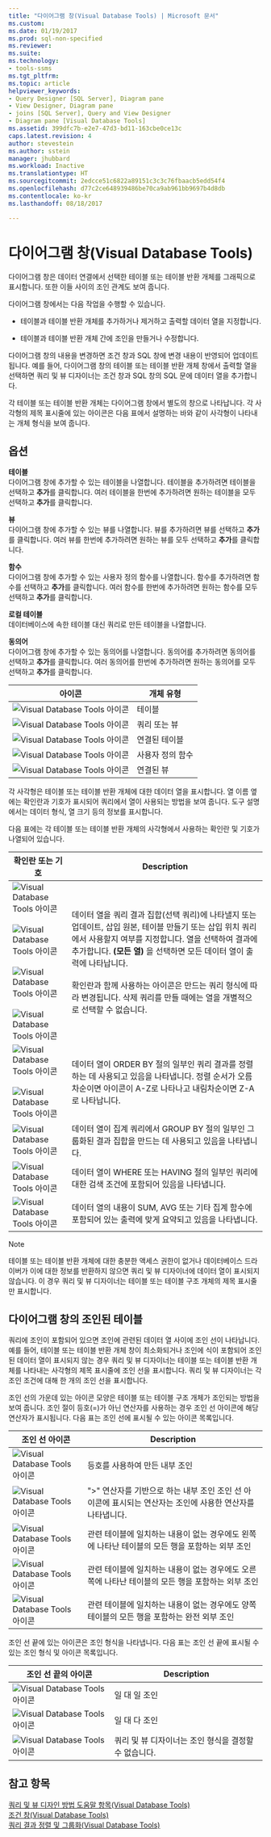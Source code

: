 ```yaml
---
title: "다이어그램 창(Visual Database Tools) | Microsoft 문서"
ms.custom: 
ms.date: 01/19/2017
ms.prod: sql-non-specified
ms.reviewer: 
ms.suite: 
ms.technology:
- tools-ssms
ms.tgt_pltfrm: 
ms.topic: article
helpviewer_keywords:
- Query Designer [SQL Server], Diagram pane
- View Designer, Diagram pane
- joins [SQL Server], Query and View Designer
- Diagram pane [Visual Database Tools]
ms.assetid: 399dfc7b-e2e7-47d3-bd11-163cbe0ce13c
caps.latest.revision: 4
author: stevestein
ms.author: sstein
manager: jhubbard
ms.workload: Inactive
ms.translationtype: HT
ms.sourcegitcommit: 2edcce51c6822a89151c3c3c76fbaacb5edd54f4
ms.openlocfilehash: d77c2ce648939486be70ca9ab961bb9697b4d8db
ms.contentlocale: ko-kr
ms.lasthandoff: 08/18/2017

---
```

# <a name="diagram-pane-visual-database-tools"></a>다이어그램 창(Visual Database Tools)
다이어그램 창은 데이터 연결에서 선택한 테이블 또는 테이블 반환 개체를 그래픽으로 표시합니다. 또한 이들 사이의 조인 관계도 보여 줍니다.  
  
다이어그램 창에서는 다음 작업을 수행할 수 있습니다.  
  
-   테이블과 테이블 반환 개체를 추가하거나 제거하고 출력할 데이터 열을 지정합니다.  
  
-   테이블과 테이블 반환 개체 간에 조인을 만들거나 수정합니다.  
  
다이어그램 창의 내용을 변경하면 조건 창과 SQL 창에 변경 내용이 반영되어 업데이트됩니다. 예를 들어, 다이어그램 창의 테이블 또는 테이블 반환 개체 창에서 출력할 열을 선택하면 쿼리 및 뷰 디자이너는 조건 창과 SQL 창의 SQL 문에 데이터 열을 추가합니다.  
  
각 테이블 또는 테이블 반환 개체는 다이어그램 창에서 별도의 창으로 나타납니다. 각 사각형의 제목 표시줄에 있는 아이콘은 다음 표에서 설명하는 바와 같이 사각형이 나타내는 개체 형식을 보여 줍니다.  
  
## <a name="options"></a>옵션  
**테이블**  
다이어그램 창에 추가할 수 있는 테이블을 나열합니다. 테이블을 추가하려면 테이블을 선택하고 **추가**를 클릭합니다. 여러 테이블을 한번에 추가하려면 원하는 테이블을 모두 선택하고 **추가**를 클릭합니다.  
  
**뷰**  
다이어그램 창에 추가할 수 있는 뷰를 나열합니다. 뷰를 추가하려면 뷰를 선택하고 **추가**를 클릭합니다. 여러 뷰를 한번에 추가하려면 원하는 뷰를 모두 선택하고 **추가**를 클릭합니다.  
  
**함수**  
다이어그램 창에 추가할 수 있는 사용자 정의 함수를 나열합니다. 함수를 추가하려면 함수를 선택하고 **추가**를 클릭합니다. 여러 함수를 한번에 추가하려면 원하는 함수를 모두 선택하고 **추가**를 클릭합니다.  
  
**로컬 테이블**  
데이터베이스에 속한 테이블 대신 쿼리로 만든 테이블을 나열합니다.  
  
**동의어**  
다이어그램 창에 추가할 수 있는 동의어를 나열합니다. 동의어를 추가하려면 동의어를 선택하고 **추가**를 클릭합니다. 여러 동의어를 한번에 추가하려면 원하는 동의어를 모두 선택하고 **추가**를 클릭합니다.  
  
|아이콘|개체 유형|  
|--------|---------------|  
|![Visual Database Tools 아이콘](../../ssms/visual-db-tools/media/dv3wbi1.gif "Visual Database Tools 아이콘")|테이블|  
|![Visual Database Tools 아이콘](../../ssms/visual-db-tools/media/dv3wbi2.gif "Visual Database Tools 아이콘")|쿼리 또는 뷰|  
|![Visual Database Tools 아이콘](../../ssms/visual-db-tools/media/dv3wbi3.gif "Visual Database Tools 아이콘")|연결된 테이블|  
|![Visual Database Tools 아이콘](../../ssms/visual-db-tools/media/dvudficon.gif "Visual Database Tools 아이콘")|사용자 정의 함수|  
|![Visual Database Tools 아이콘](../../ssms/visual-db-tools/media/dv3wbi5.gif "Visual Database Tools 아이콘")|연결된 뷰|  
  
각 사각형은 테이블 또는 테이블 반환 개체에 대한 데이터 열을 표시합니다. 열 이름 옆에는 확인란과 기호가 표시되어 쿼리에서 열이 사용되는 방법을 보여 줍니다. 도구 설명에서는 데이터 형식, 열 크기 등의 정보를 표시합니다.  
  
다음 표에는 각 테이블 또는 테이블 반환 개체의 사각형에서 사용하는 확인란 및 기호가 나열되어 있습니다.  
  
|확인란 또는 기호|Description|  
|-----------------------|---------------|  
|![Visual Database Tools 아이콘](../../ssms/visual-db-tools/media/dv3wbi7.gif "Visual Database Tools 아이콘")<br /><br />![Visual Database Tools 아이콘](../../ssms/visual-db-tools/media/dv3wbi8.gif "Visual Database Tools 아이콘")<br /><br />![Visual Database Tools 아이콘](../../ssms/visual-db-tools/media/dv3wbi9.gif "Visual Database Tools 아이콘")<br /><br />![Visual Database Tools 아이콘](../../ssms/visual-db-tools/media/dv3wbia.gif "Visual Database Tools 아이콘")|데이터 열을 쿼리 결과 집합(선택 쿼리)에 나타낼지 또는 업데이트, 삽입 원본, 테이블 만들기 또는 삽입 위치 쿼리에서 사용할지 여부를 지정합니다. 열을 선택하여 결과에 추가합니다. **(모든 열)** 을 선택하면 모든 데이터 열이 출력에 나타납니다.<br /><br />확인란과 함께 사용하는 아이콘은 만드는 쿼리 형식에 따라 변경됩니다. 삭제 쿼리를 만들 때에는 열을 개별적으로 선택할 수 없습니다.|  
|![Visual Database Tools 아이콘](../../ssms/visual-db-tools/media/dv3wbib.gif "Visual Database Tools 아이콘")<br /><br />![Visual Database Tools 아이콘](../../ssms/visual-db-tools/media/dv3wbic.gif "Visual Database Tools 아이콘")|데이터 열이 ORDER BY 절의 일부인 쿼리 결과를 정렬하는 데 사용되고 있음을 나타냅니다. 정렬 순서가 오름차순이면 아이콘이 A-Z로 나타나고 내림차순이면 Z-A로 나타납니다.|  
|![Visual Database Tools 아이콘](../../ssms/visual-db-tools/media/dv3wbid.gif "Visual Database Tools 아이콘")|데이터 열이 집계 쿼리에서 GROUP BY 절의 일부인 그룹화된 결과 집합을 만드는 데 사용되고 있음을 나타냅니다.|  
|![Visual Database Tools 아이콘](../../ssms/visual-db-tools/media/dv3wbie.gif "Visual Database Tools 아이콘")|데이터 열이 WHERE 또는 HAVING 절의 일부인 쿼리에 대한 검색 조건에 포함되어 있음을 나타냅니다.|  
|![Visual Database Tools 아이콘](../../ssms/visual-db-tools/media/dv3wbif.gif "Visual Database Tools 아이콘")|데이터 열의 내용이 SUM, AVG 또는 기타 집계 함수에 포함되어 있는 출력에 맞게 요약되고 있음을 나타냅니다.|  
  
> [!NOTE]  
> 테이블 또는 테이블 반환 개체에 대한 충분한 액세스 권한이 없거나 데이터베이스 드라이버가 이에 대한 정보를 반환하지 않으면 쿼리 및 뷰 디자이너에 데이터 열이 표시되지 않습니다. 이 경우 쿼리 및 뷰 디자이너는 테이블 또는 테이블 구조 개체의 제목 표시줄만 표시합니다.  
  
## <a name="joined-tables-on-the-diagram-pane"></a>다이어그램 창의 조인된 테이블  
쿼리에 조인이 포함되어 있으면 조인에 관련된 데이터 열 사이에 조인 선이 나타납니다. 예를 들어, 테이블 또는 테이블 반환 개체 창이 최소화되거나 조인에 식이 포함되어 조인된 데이터 열이 표시되지 않는 경우 쿼리 및 뷰 디자이너는 테이블 또는 테이블 반환 개체를 나타내는 사각형의 제목 표시줄에 조인 선을 표시합니다. 쿼리 및 뷰 디자이너는 각 조인 조건에 대해 한 개의 조인 선을 표시합니다.  
  
조인 선의 가운데 있는 아이콘 모양은 테이블 또는 테이블 구조 개체가 조인되는 방법을 보여 줍니다. 조인 절이 등호(=)가 아닌 연산자를 사용하는 경우 조인 선 아이콘에 해당 연산자가 표시됩니다. 다음 표는 조인 선에 표시될 수 있는 아이콘 목록입니다.  
  
|조인 선 아이콘|Description|  
|------------------|---------------|  
|![Visual Database Tools 아이콘](../../ssms/visual-db-tools/media/dv3wbih.gif "Visual Database Tools 아이콘")|등호를 사용하여 만든 내부 조인|  
|![Visual Database Tools 아이콘](../../ssms/visual-db-tools/media/dv3wbii.gif "Visual Database Tools 아이콘")|">" 연산자를 기반으로 하는 내부 조인 조인 선 아이콘에 표시되는 연산자는 조인에 사용한 연산자를 나타냅니다.|  
|![Visual Database Tools 아이콘](../../ssms/visual-db-tools/media/dv3wbij.gif "Visual Database Tools 아이콘")|관련 테이블에 일치하는 내용이 없는 경우에도 왼쪽에 나타난 테이블의 모든 행을 포함하는 외부 조인|  
|![Visual Database Tools 아이콘](../../ssms/visual-db-tools/media/dv3wbik.gif "Visual Database Tools 아이콘")|관련 테이블에 일치하는 내용이 없는 경우에도 오른쪽에 나타난 테이블의 모든 행을 포함하는 외부 조인|  
|![Visual Database Tools 아이콘](../../ssms/visual-db-tools/media/dv3wbil.gif "Visual Database Tools 아이콘")|관련 테이블에 일치하는 내용이 없는 경우에도 양쪽 테이블의 모든 행을 포함하는 완전 외부 조인|  
  
조인 선 끝에 있는 아이콘은 조인 형식을 나타냅니다. 다음 표는 조인 선 끝에 표시될 수 있는 조인 형식 및 아이콘 목록입니다.  
  
|조인 선 끝의 아이콘|Description|  
|-----------------------------|---------------|  
|![Visual Database Tools 아이콘](../../ssms/visual-db-tools/media/dv3wbim.gif "Visual Database Tools 아이콘")|일 대 일 조인|  
|![Visual Database Tools 아이콘](../../ssms/visual-db-tools/media/dv3wbin.gif "Visual Database Tools 아이콘")|일 대 다 조인|  
|![Visual Database Tools 아이콘](../../ssms/visual-db-tools/media/dv3wbio.gif "Visual Database Tools 아이콘")|쿼리 및 뷰 디자이너는 조인 형식을 결정할 수 없습니다.|  
  
## <a name="see-also"></a>참고 항목  
[쿼리 및 뷰 디자인 방법 도움말 항목&#40;Visual Database Tools&#41;](../../ssms/visual-db-tools/design-queries-and-views-how-to-topics-visual-database-tools.md)  
[조건 창&#40;Visual Database Tools&#41;](../../ssms/visual-db-tools/criteria-pane-visual-database-tools.md)  
[쿼리 결과 정렬 및 그룹화&#40;Visual Database Tools&#41;](../../ssms/visual-db-tools/sort-and-group-query-results-visual-database-tools.md)  
  


